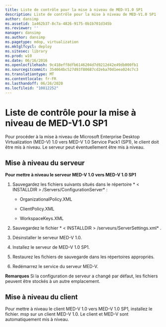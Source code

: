 ```yaml
---
title: Liste de contrôle pour la mise à niveau de MED-V1.0 SP1
description: Liste de contrôle pour la mise à niveau de MED-V1.0 SP1
author: dansimp
ms.assetid: 1a462b37-8c7a-4826-9175-0b1b701d345b
ms.reviewer: ''
manager: dansimp
ms.author: dansimp
ms.pagetype: mdop, virtualization
ms.mktglfcycl: deploy
ms.sitesec: library
ms.prod: w10
ms.date: 06/16/2016
ms.openlocfilehash: 9c418eff8dfb6146204d7d9212d42e49db000fb1
ms.sourcegitcommit: 354664bc527d93f80687cd2eba70d1eea024c7c3
ms.translationtype: MT
ms.contentlocale: fr-FR
ms.lasthandoff: 06/26/2020
ms.locfileid: "10812252"
---
```

# Liste de contrôle pour la mise à niveau de MED-V1.0 SP1


Pour procéder à la mise à niveau de Microsoft Enterprise Desktop Virtualization (MED-V) 1.0 vers MED-V 1.0 Service Pack1 (SP1), le client doit être mis à niveau. Le serveur peut éventuellement être mis à niveau.

## Mise à niveau du serveur


**Pour mettre à niveau le serveur MED-V 1.0 vers MED-V 1.0 SP1**

1.  Sauvegardez les fichiers suivants situés dans le répertoire * &lt; INSTALLDIR &gt; /Servers/ConfigurationServer* :

    -   OrganizationalPolicy.XML

    -   ClientPolicy.XML

    -   WorkspaceKeys.XML

2.  Sauvegardez le fichier * &lt; INSTALLDIR &gt; /serveurs/ServerSettings.xml* .

3.  Désinstaller le serveur MED-V 1.0.

4.  Installez le serveur de MED-V 1.0 SP1.

5.  Restaurez les fichiers de sauvegarde dans les répertoires appropriés.

6.  Redémarrez le service du serveur MED-V.

**Remarques**  Si la configuration de serveur a changé par défaut, les fichiers peuvent être stockés à un autre emplacement.

 

## Mise à niveau du client


Pour mettre à niveau le client MED-V 1.0 vers MED-V 1.0 SP1, installez le fichier. msp sur un client MED-V 1.0. Le client et MED-V sont automatiquement mis à niveau.

 

 





